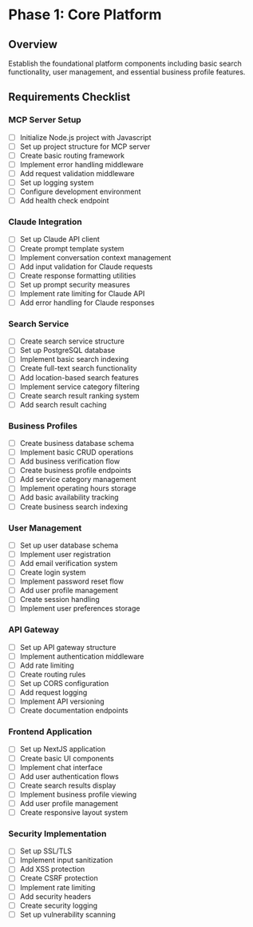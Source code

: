 # Phase 1: Core Platform

## Overview

Establish the foundational platform components including basic search functionality, user management, and essential business profile features.

## Requirements Checklist

### MCP Server Setup

- [ ] Initialize Node.js project with Javascript
- [ ] Set up project structure for MCP server
- [ ] Create basic routing framework
- [ ] Implement error handling middleware
- [ ] Add request validation middleware
- [ ] Set up logging system
- [ ] Configure development environment
- [ ] Add health check endpoint

### Claude Integration

- [ ] Set up Claude API client
- [ ] Create prompt template system
- [ ] Implement conversation context management
- [ ] Add input validation for Claude requests
- [ ] Create response formatting utilities
- [ ] Set up prompt security measures
- [ ] Implement rate limiting for Claude API
- [ ] Add error handling for Claude responses

### Search Service

- [ ] Create search service structure
- [ ] Set up PostgreSQL database
- [ ] Implement basic search indexing
- [ ] Create full-text search functionality
- [ ] Add location-based search features
- [ ] Implement service category filtering
- [ ] Create search result ranking system
- [ ] Add search result caching

### Business Profiles

- [ ] Create business database schema
- [ ] Implement basic CRUD operations
- [ ] Add business verification flow
- [ ] Create business profile endpoints
- [ ] Add service category management
- [ ] Implement operating hours storage
- [ ] Add basic availability tracking
- [ ] Create business search indexing

### User Management

- [ ] Set up user database schema
- [ ] Implement user registration
- [ ] Add email verification system
- [ ] Create login system
- [ ] Implement password reset flow
- [ ] Add user profile management
- [ ] Create session handling
- [ ] Implement user preferences storage

### API Gateway

- [ ] Set up API gateway structure
- [ ] Implement authentication middleware
- [ ] Add rate limiting
- [ ] Create routing rules
- [ ] Set up CORS configuration
- [ ] Add request logging
- [ ] Implement API versioning
- [ ] Create documentation endpoints

### Frontend Application

- [ ] Set up NextJS application
- [ ] Create basic UI components
- [ ] Implement chat interface
- [ ] Add user authentication flows
- [ ] Create search results display
- [ ] Implement business profile viewing
- [ ] Add user profile management
- [ ] Create responsive layout system

### Security Implementation

- [ ] Set up SSL/TLS
- [ ] Implement input sanitization
- [ ] Add XSS protection
- [ ] Create CSRF protection
- [ ] Implement rate limiting
- [ ] Add security headers
- [ ] Create security logging
- [ ] Set up vulnerability scanning

